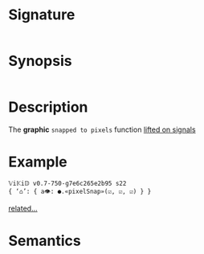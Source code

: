 # Signature
```vikid-signature
```

# Synopsis
```vikid-synopsis
```

# Description
The __graphic__ `snapped to pixels` function [lifted on signals](/refman/concepts/pure_functions)

# Example
```vikid-script
𝕍i𝕂i𝔻 v0.7-750-g7e6c265e2b95 s22
{ ‘⌂’: { a👁: ●.«pixelSnap»(☑, ☑, ☑) } }
```


[related...](https://en.wikipedia.org/wiki/Snap_(computer_graphics))

# Semantics